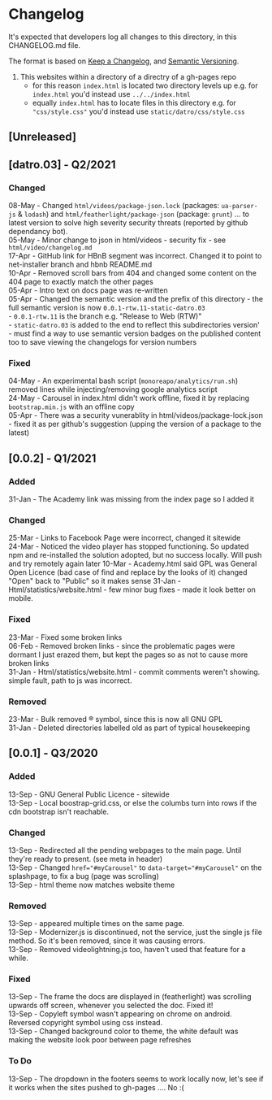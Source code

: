 # Changelog
It's expected that developers log all changes to this directory, in this CHANGELOG.md file.

The format is based on [Keep a Changelog](https://keepachangelog.com/en/1.0.0/),
and [Semantic Versioning](https://semver.org/spec/v2.0.0.html).

1. This websites within a directory of a directry of a gh-pages repo
   - for this reason `index.html` is located two directory levels up e.g. for `index.html` you'd instead use `../../index.html`  
   - equally `index.html` has to locate files in this directory e.g. for `"css/style.css"` you'd instead use `static/datro/css/style.css`  

## [Unreleased]

## [datro.03] - Q2/2021

### Changed
08-May - Changed `html/videos/package-json.lock` (packages: `ua-parser-js` & `lodash`) and `html/featherlight/package-json` (package: `grunt`) ... to latest version to solve high severity security threats (reported by github dependancy bot).  
05-May - Minor change to json in html/videos - security fix - see `html/video/changelog.md`  
17-Apr - GitHub link for HBnB segment was incorrect. Changed it to point to net-installer branch and hbnb README.md   
10-Apr - Removed scroll bars from 404 and changed some content on the 404 page to exactly match the other pages  
05-Apr - Intro text on docs page was re-written  
05-Apr - Changed the semantic version and the prefix of this directory - the full semantic version is now `0.0.1-rtw.11-static-datro.03`  
       - `0.0.1-rtw.11` is the branch e.g. "Release to Web (RTW)"  
       - `static-datro.03` is added to the end to reflect this subdirectories version'  
       -  must find a way to use semantic version badges on the published content too to save viewing the changelogs for version numbers   

### Fixed
04-May - An experimental bash script (`monoreapo/analytics/run.sh`) removed lines while injecting/removing google analytics script  
24-May - Carousel in index.html didn't work offline, fixed it by replacing `bootstrap.min.js` with an offline copy  
05-Apr - There was a security vunerablity in html/videos/package-lock.json - fixed it as per github's suggestion (upping the version of a package to the latest)  

## [0.0.2] - Q1/2021

### Added
31-Jan - The Academy link was missing from the index page so I added it  

### Changed
25-Mar - Links to Facebook Page were incorrect, changed it sitewide  
24-Mar - Noticed the video player has stopped functioning. So updated npm and re-installed the solution adopted, but no success locally. Will push and try remotely again later
10-Mar - Academy.html said GPL was General Open Licence (bad case of find and replace by the looks of it) changed "Open" back to "Public" so it makes sense
31-Jan - Html/statistics/website.html - few minor bug fixes - made it look better on mobile. 

### Fixed
23-Mar - Fixed some broken links  
06-Feb - Removed broken links - since the problematic pages were dormant I just erazed them, but kept the pages so as not to cause more broken links  
31-Jan - Html/statistics/website.html - commit comments weren't showing. simple fault, path to js was incorrect.   

### Removed
23-Mar - Bulk removed ® symbol, since this is now all GNU GPL   
31-Jan - Deleted directories labelled old as part of typical housekeeping   


## [0.0.1] - Q3/2020

### Added
13-Sep - GNU General Public Licence - sitewide  
13-Sep - Local boostrap-grid.css, or else the columbs turn into rows if the cdn bootstrap isn't reachable.  

### Changed
13-Sep - Redirected all the pending webpages to the main page. Until they're ready to present. (see meta in header)  
13-Sep - Changed `href="#myCarousel"` to `data-target="#myCarousel"` on the splashpage, to fix a bug (page was scrolling)  
13-Sep - html theme now matches website theme  

### Removed
13-Sep - <link href="https://www.f-cdn.com/assets/bundles/jquery-4df54fac.js" rel="preload"> appeared multiple times on the same page.  
13-Sep - Modernizer.js is discontinued, not the service, just the single js file method. So it's been removed, since it was causing errors.  
13-Sep - Removed videolightning.js too, haven't used that feature for a while.  

### Fixed
13-Sep - The frame the docs are displayed in (featherlight) was scrolling upwards off screen, whenever you selected the doc. Fixed it!  
13-Sep - Copyleft symbol wasn't appearing on chrome on android. Reversed copyright symbol using css instead.   
13-Sep - Changed background color to theme, the white default was making the website look poor between page refreshes  

### To Do
13-Sep - The dropdown in the footers seems to work locally now, let's see if it works when the sites pushed to gh-pages .... No :(  
